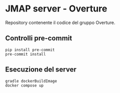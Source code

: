 # JMAP server - Overture

Repository contenente il codice del gruppo Overture.

## Controlli pre-commit
```
pip install pre-commit
pre-commit install
```

## Esecuzione del server
```
gradle dockerBuildImage
docker compose up
```
